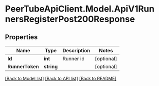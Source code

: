 # PeerTubeApiClient.Model.ApiV1RunnersRegisterPost200Response

## Properties

Name | Type | Description | Notes
------------ | ------------- | ------------- | -------------
**Id** | **int** | Runner id | [optional] 
**RunnerToken** | **string** |  | [optional] 

[[Back to Model list]](../README.md#documentation-for-models) [[Back to API list]](../README.md#documentation-for-api-endpoints) [[Back to README]](../README.md)

